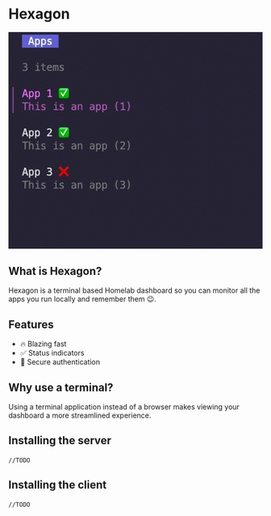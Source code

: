 # Hexagon
![This is an image](/README-CONTENT/client.png)
## What is Hexagon?
Hexagon is a terminal based Homelab dashboard so you can monitor all the apps you run locally and remember them 😉.
## Features
- 🔥 Blazing fast
- ✅ Status indicators
- 🔐 Secure authentication
## Why use a terminal?
Using a terminal application instead of a browser makes viewing your dashboard a more streamlined experience.
## Installing the server
```
//TODO
```
## Installing the client
```
//TODO
```

